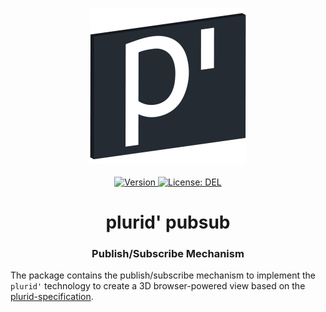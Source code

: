 <p align="center">
    <img src="https://raw.githubusercontent.com/plurid/plurid/master/about/identity/plurid-p-logo.png" height="250px">
    <br />
    <br />
    <a target="_blank" href="https://www.npmjs.com/package/@plurid/plurid-pubsub">
        <img src="https://img.shields.io/npm/v/@plurid/plurid-pubsub.svg?logo=npm&colorB=1380C3&style=for-the-badge" alt="Version">
    </a>
    <a target="_blank" href="https://github.com/plurid/plurid/blob/master/packages/plurid-web/plurid-pubsub/LICENSE">
        <img src="https://img.shields.io/badge/license-DEL-blue.svg?colorB=1380C3&style=for-the-badge" alt="License: DEL">
    </a>
</p>



<h1 align="center">
    plurid' pubsub
</h1>


<h3 align="center">
    Publish/Subscribe Mechanism
</h3>



The package contains the publish/subscribe mechanism to implement the `plurid'` technology to create a 3D browser-powered view based on the [plurid-specification](https://github.com/plurid/plurid/tree/master/packages/plurid-specification).
